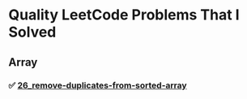 # Quality LeetCode Problems That I Solved

## Array

### ✅ [26_remove-duplicates-from-sorted-array]()
